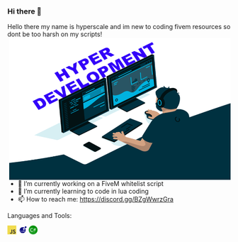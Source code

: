 ### Hi there 👋

Hello there my name is hyperscale and im new to coding fivem resources so dont be too harsh on my scripts!
<img align="right" alt="GIF" src="https://raw.githubusercontent.com/Hyperscale1/Hyperscale1/master/code.gif" width="500" height="320" max-width="500" max-height="320" />

- 🔭 I’m currently working on a FiveM whitelist script
- 🌱 I’m currently learning to code in lua coding
- 📫 How to reach me:  https://discord.gg/BZgWwrzGra


Languages and Tools:  

<code><img height="20" src="https://raw.githubusercontent.com/github/explore/80688e429a7d4ef2fca1e82350fe8e3517d3494d/topics/javascript/javascript.png"></code>
<code><img height="20" src="https://raw.githubusercontent.com/github/explore/80688e429a7d4ef2fca1e82350fe8e3517d3494d/topics/lua/lua.png"></code>
<code><img height="20" src="https://raw.githubusercontent.com/github/explore/80688e429a7d4ef2fca1e82350fe8e3517d3494d/topics/csharp/csharp.png"></code>
